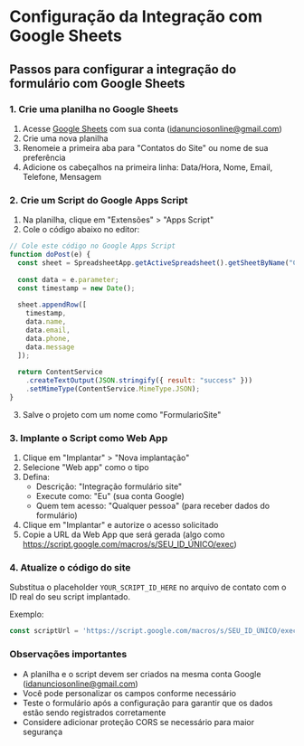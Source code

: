 
# Configuração da Integração com Google Sheets

## Passos para configurar a integração do formulário com Google Sheets

### 1. Crie uma planilha no Google Sheets
1. Acesse [Google Sheets](https://sheets.google.com/) com sua conta (idanunciosonline@gmail.com)
2. Crie uma nova planilha
3. Renomeie a primeira aba para "Contatos do Site" ou nome de sua preferência
4. Adicione os cabeçalhos na primeira linha: Data/Hora, Nome, Email, Telefone, Mensagem

### 2. Crie um Script do Google Apps Script
1. Na planilha, clique em "Extensões" > "Apps Script"
2. Cole o código abaixo no editor:

```javascript
// Cole este código no Google Apps Script
function doPost(e) {
  const sheet = SpreadsheetApp.getActiveSpreadsheet().getSheetByName("Contatos do Site");
  
  const data = e.parameter;
  const timestamp = new Date();
  
  sheet.appendRow([
    timestamp,
    data.name,
    data.email,
    data.phone,
    data.message
  ]);
  
  return ContentService
    .createTextOutput(JSON.stringify({ result: "success" }))
    .setMimeType(ContentService.MimeType.JSON);
}
```

3. Salve o projeto com um nome como "FormularioSite"

### 3. Implante o Script como Web App
1. Clique em "Implantar" > "Nova implantação"
2. Selecione "Web app" como o tipo
3. Defina:
   - Descrição: "Integração formulário site"
   - Execute como: "Eu" (sua conta Google)
   - Quem tem acesso: "Qualquer pessoa" (para receber dados do formulário)
4. Clique em "Implantar" e autorize o acesso solicitado
5. Copie a URL da Web App que será gerada (algo como https://script.google.com/macros/s/SEU_ID_ÚNICO/exec)

### 4. Atualize o código do site
Substitua o placeholder `YOUR_SCRIPT_ID_HERE` no arquivo de contato com o ID real do seu script implantado.

Exemplo:
```javascript
const scriptUrl = 'https://script.google.com/macros/s/SEU_ID_ÚNICO/exec';
```

### Observações importantes
- A planilha e o script devem ser criados na mesma conta Google (idanunciosonline@gmail.com)
- Você pode personalizar os campos conforme necessário
- Teste o formulário após a configuração para garantir que os dados estão sendo registrados corretamente
- Considere adicionar proteção CORS se necessário para maior segurança
